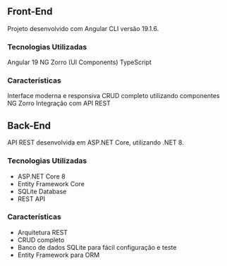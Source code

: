 ## Front-End
Projeto desenvolvido com Angular CLI versão 19.1.6.

### Tecnologias Utilizadas
Angular 19
NG Zorro (UI Components)
TypeScript

### Características

Interface moderna e responsiva
CRUD completo utilizando componentes NG Zorro
Integração com API REST

## Back-End
API REST desenvolvida em ASP.NET Core, utilizando .NET 8.

### Tecnologias Utilizadas
- ASP.NET Core 8
- Entity Framework Core
- SQLite Database
- REST API

### Características
- Arquitetura REST
- CRUD completo
- Banco de dados SQLite para fácil configuração e teste
- Entity Framework para ORM
